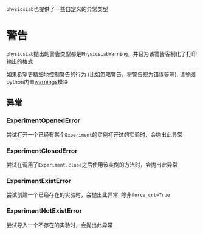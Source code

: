 `physicsLab`也提供了一些自定义的异常类型

# 警告
`physicsLab`抛出的警告类型都是`PhysicsLabWarning`，并且为该警告客制化了打印输出的格式

如果希望更精细地控制警告的行为 (比如忽略警告，将警告视为错误等等), 请参阅python内置[warnings](https://docs.python.org/3/library/warnings.html)模块

## 异常

### ExperimentOpenedError
尝试打开一个已经有某个`Experiment`的实例打开过的实验时，会抛出此异常

### ExperimentClosedError
尝试在调用了`Experiment.close`之后使用该实例的方法时，会抛出此异常

### ExperimentExistError
尝试创建一个已经存在的实验时，会抛出此异常, 除非`force_crt=True`

### ExperimentNotExistError
尝试导入一个不存在的实验时，会抛出此异常
